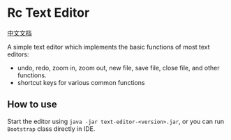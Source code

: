# Rc Text Editor

[中文文档](README_zh.md)

A simple text editor which implements the basic functions of most text editors:

- undo, redo, zoom in, zoom out, new file, save file, close file, and other functions.
- shortcut keys for various common functions

## How to use

Start the editor using `java -jar text-editor-<version>.jar`, or you can run `Bootstrap` class directly in IDE.